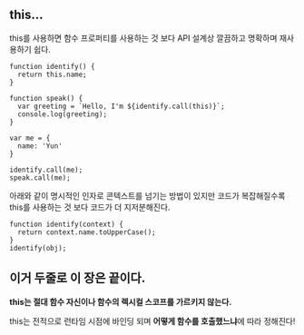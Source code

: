 ## this...
this를 사용하면 함수 프로퍼티를 사용하는 것 보다 API 설계상 깔끔하고 명확하며 재사용하기 쉽다.

```
function identify() {
  return this.name;
}

function speak() {
  var greeting = `Hello, I'm ${identify.call(this)}`;
  console.log(greeting);
}

var me = {
  name: 'Yun'
}

identify.call(me);
speak.call(me);
```

아래와 같이 명시적인 인자로 콘텍스트를 넘기는 방법이 있지만 코드가 복잡해질수록 this를 사용하는 것 보다 코드가 더 지저분해진다.

```
function identify(context) {
  return context.name.toUpperCase();
}
identify(obj);
```

## 이거 두줄로 이 장은 끝이다.
**this는 절대 함수 자신이나 함수의 렉시컬 스코프를 가르키지 않는다.**

this는 전적으로 런타임 시점에 바인딩 되며 **어떻게 함수를 호출했느냐**에 따라 정해진다!

